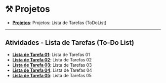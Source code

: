 # ⚒️ Projetos

* **[Projetos](/projetos/)**: Projetos: Lista de Tarefas (ToDoList)

---

## Atividades - Lista de Tarefas (To-Do List)

* **[Lista de Tarefa 01](/projetos/listadetarefas_01/)**: Lista de Tarefas 01
* **[Lista de Tarefa 02](/projetos/listadetarefas_02/)**: Lista de Tarefas 02
* **[Lista de Tarefa 03](/projetos/listadetarefas_03/)**: Lista de Tarefas 03 
* **[Lista de Tarefa 04](/projetos/listadetarefas_04/)**: Lista de Tarefas 04
* **[Lista de Tarefa 05](/projetos/listadetarefas_05/)**: Lista de Tarefas 05
